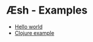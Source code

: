 Æsh - Examples
==============

* [Hello world](https://github.com/aeshell/examples/tree/master/aesh-hello-world)
* [Clojure example](https://github.com/aeshell/examples/tree/master/aesh-clojure)
